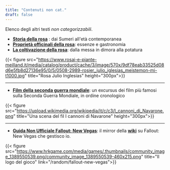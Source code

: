 ```yaml
---
title: "Contenuti non cat."
draft: false
---
```


Elenco degli altri testi _non categorizzabili_.

* [**Storia della rosa**](1_storia_rosa) : dai Sumeri all'età contemporanea
* [**Proprietà officinali della rosa**](2_proprieta_med_rosa): essenze e gastronomia
* [**La coltivazione della rosa**](3_coltivazione_rosa): dalla messa in dimora alla potatura

{{< figure src="https://www.rosai-e-piante-meilland.it/media/catalog/product/cache/3/image/570x/9df78eab33525d08d6e5fb8d27136e95/0/5/0508-2989-rosier_julio_iglesias_meistemon-mi-t1000.jpg" title="Rosa Julio Inglesias" height="300px">}}

---

* [**Film della seconda guerra mondiale**](4_film_guerra): un excursus dei film più famosi sulla Seconda Guerra Mondiale, in ordine cronologico

{{< figure src="https://upload.wikimedia.org/wikipedia/it/c/c3/I_cannoni_di_Navarone.png" title="Una scena del fil I cannoni di Navarone" height="300px">}}

---

* [**Guida Non Ufficiale Fallout: New Vegas**](/random/fallout-new-vegas): il mirror della [**wiki**](http://it.fnv.wikia.com/wiki/Fallout:_New_Vegas_Wiki) su Fallout: New Vegas che gestisco io.

{{< figure src="https://www.hrkgame.com/media/games/.thumbnails/community_image_1389550539.png/community_image_1389550539-460x215.png" title="Il logo del gioco" link="/random/fallout-new-vegas">}}
